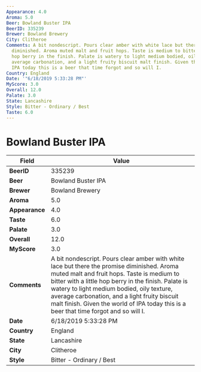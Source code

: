 ```yaml
---
Appearance: 4.0
Aroma: 5.0
Beer: Bowland Buster IPA
BeerID: 335239
Brewer: Bowland Brewery
City: Clitheroe
Comments: A bit nondescript. Pours clear amber with white lace but there the promise
  diminished. Aroma muted malt and fruit hops. Taste is medium to bitter with a little
  hop berry in the finish. Palate is watery to light medium bodied, oily texture,
  average carbonation, and a light fruity biscuit malt finish. Given the world of
  IPA today this is a beer that time forgot and so will I.
Country: England
Date: '"6/18/2019 5:33:28 PM"'
MyScore: 3.0
Overall: 12.0
Palate: 3.0
State: Lancashire
Style: Bitter - Ordinary / Best
Taste: 6.0
---
```


# Bowland Buster IPA

| Field         | Value |
|---------------|-------|
| **BeerID** | 335239 |
| **Beer** | Bowland Buster IPA |
| **Brewer** | Bowland Brewery |
| **Aroma** | 5.0 |
| **Appearance** | 4.0 |
| **Taste** | 6.0 |
| **Palate** | 3.0 |
| **Overall** | 12.0 |
| **MyScore** | 3.0 |
| **Comments** | A bit nondescript. Pours clear amber with white lace but there the promise diminished. Aroma muted malt and fruit hops. Taste is medium to bitter with a little hop berry in the finish. Palate is watery to light medium bodied, oily texture, average carbonation, and a light fruity biscuit malt finish. Given the world of IPA today this is a beer that time forgot and so will I. |
| **Date** | 6/18/2019 5:33:28 PM |
| **Country** | England |
| **State** | Lancashire |
| **City** | Clitheroe |
| **Style** | Bitter - Ordinary / Best |
